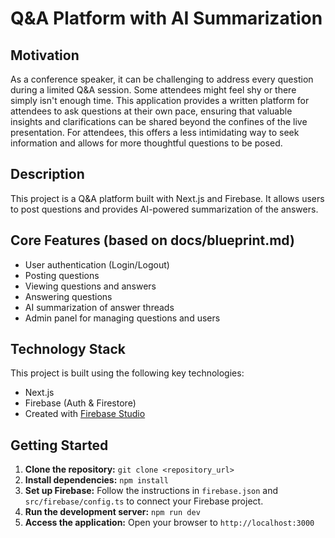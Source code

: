 # Q&A Platform with AI Summarization

## Motivation

As a conference speaker, it can be challenging to address every question during a limited Q&A session. Some attendees might feel shy or there simply isn't enough time. This application provides a written platform for attendees to ask questions at their own pace, ensuring that valuable insights and clarifications can be shared beyond the confines of the live presentation. For attendees, this offers a less intimidating way to seek information and allows for more thoughtful questions to be posed.

## Description

This project is a Q&A platform built with Next.js and Firebase. It allows users to post questions and provides AI-powered summarization of the answers.

## Core Features (based on docs/blueprint.md)

- User authentication (Login/Logout)
- Posting questions
- Viewing questions and answers
- Answering questions
- AI summarization of answer threads
- Admin panel for managing questions and users

## Technology Stack

This project is built using the following key technologies:

- Next.js
- Firebase (Auth & Firestore)
- Created with [Firebase Studio](https://studio.firebase.google.com)

## Getting Started

1. **Clone the repository:** `git clone <repository_url>`
2. **Install dependencies:** `npm install`
3. **Set up Firebase:** Follow the instructions in `firebase.json` and `src/firebase/config.ts` to connect your Firebase project.
4. **Run the development server:** `npm run dev`
5. **Access the application:** Open your browser to `http://localhost:3000`


